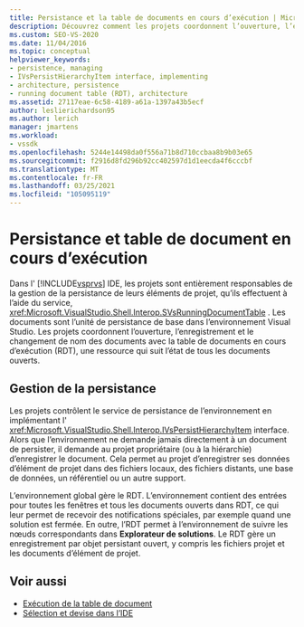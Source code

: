 ```yaml
---
title: Persistance et la table de documents en cours d’exécution | Microsoft Docs
description: Découvrez comment les projets coordonnent l’ouverture, l’enregistrement et le changement de nom des documents dans la table de document en cours d’exécution, qui effectue le suivi de l’état des documents dans l’IDE de Visual Studio.
ms.custom: SEO-VS-2020
ms.date: 11/04/2016
ms.topic: conceptual
helpviewer_keywords:
- persistence, managing
- IVsPersistHierarchyItem interface, implementing
- architecture, persistence
- running document table (RDT), architecture
ms.assetid: 27117eae-6c58-4189-a61a-1397a43b5ecf
author: leslierichardson95
ms.author: lerich
manager: jmartens
ms.workload:
- vssdk
ms.openlocfilehash: 5244e14498da0f556a71b8d710ccbaa8b9b03e65
ms.sourcegitcommit: f2916d8fd296b92cc402597d1d1eecda4f6cccbf
ms.translationtype: MT
ms.contentlocale: fr-FR
ms.lasthandoff: 03/25/2021
ms.locfileid: "105095119"
---
```

# <a name="persistence-and-the-running-document-table"></a>Persistance et table de document en cours d’exécution
Dans l' [!INCLUDE[vsprvs](../../code-quality/includes/vsprvs_md.md)] IDE, les projets sont entièrement responsables de la gestion de la persistance de leurs éléments de projet, qu’ils effectuent à l’aide du service, <xref:Microsoft.VisualStudio.Shell.Interop.SVsRunningDocumentTable> . Les documents sont l’unité de persistance de base dans l’environnement Visual Studio. Les projets coordonnent l’ouverture, l’enregistrement et le changement de nom des documents avec la table de documents en cours d’exécution (RDT), une ressource qui suit l’état de tous les documents ouverts.

## <a name="managing-persistence"></a>Gestion de la persistance
 Les projets contrôlent le service de persistance de l’environnement en implémentant l' <xref:Microsoft.VisualStudio.Shell.Interop.IVsPersistHierarchyItem> interface. Alors que l’environnement ne demande jamais directement à un document de persister, il demande au projet propriétaire (ou à la hiérarchie) d’enregistrer le document. Cela permet au projet d’enregistrer ses données d’élément de projet dans des fichiers locaux, des fichiers distants, une base de données, un référentiel ou un autre support.

 L’environnement global gère le RDT. L’environnement contient des entrées pour toutes les fenêtres et tous les documents ouverts dans RDT, ce qui leur permet de recevoir des notifications spéciales, par exemple quand une solution est fermée. En outre, l’RDT permet à l’environnement de suivre les nœuds correspondants dans **Explorateur de solutions**. Le RDT gère un enregistrement par objet persistant ouvert, y compris les fichiers projet et les documents d’élément de projet.

## <a name="see-also"></a>Voir aussi
- [Exécution de la table de document](../../extensibility/internals/running-document-table.md)
- [Sélection et devise dans l’IDE](../../extensibility/internals/selection-and-currency-in-the-ide.md)
